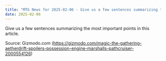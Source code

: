 ```yaml
---
title: "MTG News for 2025-02-06 - Give us a few sentences summarizing the most impor..."
date: 2025-02-06
---
```


Give us a few sentences summarizing the most important points in this article.

Source: Gizmodo.com (https://gizmodo.com/magic-the-gathering-aetherdrift-spoilers-possession-engine-marshalls-pathcruiser-2000554126)
